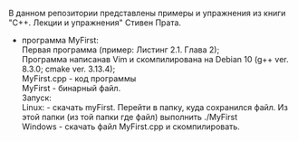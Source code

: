 В данном репозитории представлены примеры и упражнения из книги "С++. Лекции и упражнения" Стивен Прата.<br/>
- программа MyFirst:<br/>
Первая программа (пример: Листинг 2.1. Глава 2);<br/>
Программа написанав Vim и скомпилирована на Debian 10 (g++ ver. 8.3.0; cmake ver. 3.13.4);<br/>
MyFirst.cpp - код программы<br/>
MyFirst - бинарный файл.<br/>
Запуск:<br/>
Linux: - скачать myFirst. Перейти в папку, куда сохранился файл. Из этой папки (из той папки где файл) выполнить ./MyFirst<br/>
Windows - скачать файл MyFirst.cpp и скомпилировать.<br/>
